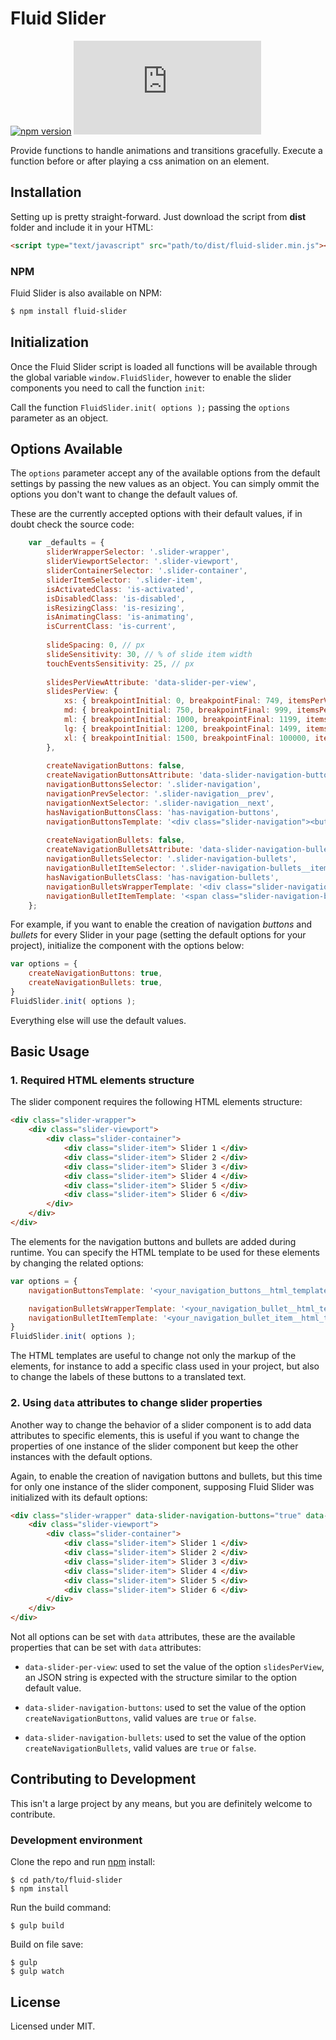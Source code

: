 # Fluid Slider

[![npm version](https://badge.fury.io/js/fluid-slider.svg)](https://badge.fury.io/js/fluid-slider)
[![DragsterJS gzip size](http://img.badgesize.io/https://raw.githubusercontent.com/fluidweb-co/fluid-slider/master/dist/fluid-slider.min.js?compression=gzip
)](https://raw.githubusercontent.com/fluidweb-co/fluid-slider/master/dist/fluid-slider.min.js)

Provide functions to handle animations and transitions gracefully. Execute a function before or after playing a css animation on an element.



## Installation

Setting up is pretty straight-forward. Just download the script from __dist__ folder and include it in your HTML:

```html
<script type="text/javascript" src="path/to/dist/fluid-slider.min.js"></script>
```

### NPM

Fluid Slider is also available on NPM:

```sh
$ npm install fluid-slider
```



## Initialization

Once the Fluid Slider script is loaded all functions will be available through the global variable `window.FluidSlider`, however to enable the slider components you need to call the function `init`:

Call the function `FluidSlider.init( options );` passing the `options` parameter as an object.



## Options Available

The `options` parameter accept any of the available options from the default settings by passing the new values as an object. You can simply ommit the options you don't want to change the default values of.

These are the currently accepted options with their default values, if in doubt check the source code:

```js
	var _defaults = {
		sliderWrapperSelector: '.slider-wrapper',
		sliderViewportSelector: '.slider-viewport',
		sliderContainerSelector: '.slider-container',
		sliderItemSelector: '.slider-item',
		isActivatedClass: 'is-activated',
		isDisabledClass: 'is-disabled',
		isResizingClass: 'is-resizing',
		isAnimatingClass: 'is-animating',
		isCurrentClass: 'is-current',
		
		slideSpacing: 0, // px
		slideSensitivity: 30, // % of slide item width
		touchEventsSensitivity: 25, // px
		
		slidesPerViewAttribute: 'data-slider-per-view',
		slidesPerView: {
			xs: { breakpointInitial: 0, breakpointFinal: 749, itemsPerView: 1 },
			md: { breakpointInitial: 750, breakpointFinal: 999, itemsPerView: 3 },
			ml: { breakpointInitial: 1000, breakpointFinal: 1199, itemsPerView: 4 },
			lg: { breakpointInitial: 1200, breakpointFinal: 1499, itemsPerView: 4 },
			xl: { breakpointInitial: 1500, breakpointFinal: 100000, itemsPerView: 4 }, // breakpointFinal can be any very high number
		},
		
		createNavigationButtons: false,
		createNavigationButtonsAttribute: 'data-slider-navigation-buttons',
		navigationButtonsSelector: '.slider-navigation',
		navigationPrevSelector: '.slider-navigation__prev',
		navigationNextSelector: '.slider-navigation__next',
		hasNavigationButtonsClass: 'has-navigation-buttons',
		navigationButtonsTemplate: '<div class="slider-navigation"><button class="slider-navigation__prev">Previous</button></div><button class="slider-navigation__next">Next</button></div>',
		
		createNavigationBullets: false,
		createNavigationBulletsAttribute: 'data-slider-navigation-bullets',
		navigationBulletsSelector: '.slider-navigation-bullets',
		navigationBulletItemSelector: '.slider-navigation-bullets__item',
		hasNavigationBulletsClass: 'has-navigation-bullets',
		navigationBulletsWrapperTemplate: '<div class="slider-navigation-bullets"></div>',
		navigationBulletItemTemplate: '<span class="slider-navigation-bullets__item"></span>',
	};
```

For example, if you want to enable the creation of navigation _buttons_ and _bullets_ for every Slider in your page (setting the default options for your project), initialize the component with the options below:

```js
var options = {
    createNavigationButtons: true,
    createNavigationBullets: true,
}
FluidSlider.init( options );
```

Everything else will use the default values.



## Basic Usage

### 1. Required HTML elements structure

The slider component requires the following HTML elements structure:

```html
<div class="slider-wrapper">
    <div class="slider-viewport">
        <div class="slider-container">
            <div class="slider-item"> Slider 1 </div>
            <div class="slider-item"> Slider 2 </div>
            <div class="slider-item"> Slider 3 </div>
            <div class="slider-item"> Slider 4 </div>
            <div class="slider-item"> Slider 5 </div>
            <div class="slider-item"> Slider 6 </div>
        </div>
    </div>
</div>
```

The elements for the navigation buttons and bullets are added during runtime. You can specify the HTML template to be used for these elements by changing the related options:

```js
var options = {
    navigationButtonsTemplate: '<your_navigation_buttons__html_template>',

    navigationBulletsWrapperTemplate: '<your_navigation_bullet__html_template>',
	navigationBulletItemTemplate: '<your_navigation_bullet_item__html_template>',
}
FluidSlider.init( options );
```

The HTML templates are useful to change not only the markup of the elements, for instance to add a specific class used in your project, but also to change the labels of these buttons to a translated text.

### 2. Using `data` attributes to change slider properties

Another way to change the behavior of a slider component is to add data attributes to specific elements, this is useful if you want to change the properties of one instance of the slider component but keep the other instances with the default options.

Again, to enable the creation of navigation buttons and bullets, but this time for only one instance of the slider component, supposing Fluid Slider was initialized with its default options:

```html
<div class="slider-wrapper" data-slider-navigation-buttons="true" data-slider-navigation-bullets="true">
    <div class="slider-viewport">
        <div class="slider-container">
            <div class="slider-item"> Slider 1 </div>
            <div class="slider-item"> Slider 2 </div>
            <div class="slider-item"> Slider 3 </div>
            <div class="slider-item"> Slider 4 </div>
            <div class="slider-item"> Slider 5 </div>
            <div class="slider-item"> Slider 6 </div>
        </div>
    </div>
</div>
```

Not all options can be set with `data` attributes, these are the available properties that can be set with `data` attributes:

- `data-slider-per-view`: used to set the value of the option `slidesPerView`, an JSON string is expected with the structure similar to the option default value.

- `data-slider-navigation-buttons`: used to set the value of the option `createNavigationButtons`, valid values are `true` or `false`.

- `data-slider-navigation-bullets`: used to set the value of the option `createNavigationBullets`, valid values are `true` or `false`.




## Contributing to Development

This isn't a large project by any means, but you are definitely welcome to contribute.

### Development environment

Clone the repo and run [npm](http://npmjs.org/) install:

```
$ cd path/to/fluid-slider
$ npm install
```

Run the build command:

```
$ gulp build
```

Build on file save:

```
$ gulp
$ gulp watch
```


## License

Licensed under MIT.
